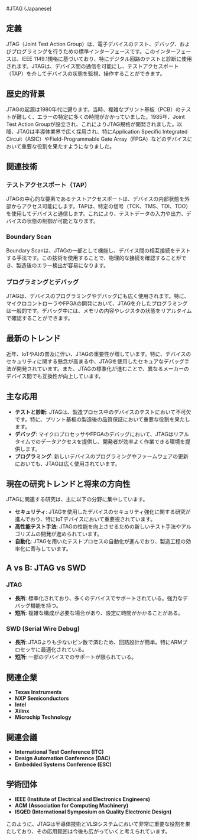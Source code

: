 #JTAG (Japanese)

## 定義
JTAG（Joint Test Action Group）は、電子デバイスのテスト、デバッグ、およびプログラミングを行うための標準インターフェースです。このインターフェースは、IEEE 1149.1規格に基づいており、特にデジタル回路のテストと診断に使用されます。JTAGは、デバイス間の通信を可能にし、テストアクセスポート（TAP）を介してデバイスの状態を監視、操作することができます。

## 歴史的背景
JTAGの起源は1980年代に遡ります。当時、複雑なプリント基板（PCB）のテストが難しく、エラーの特定に多くの時間がかかっていました。1985年、Joint Test Action Groupが設立され、これによりJTAG規格が開発されました。以降、JTAGは半導体業界で広く採用され、特にApplication Specific Integrated Circuit（ASIC）やField-Programmable Gate Array（FPGA）などのデバイスにおいて重要な役割を果たすようになりました。

## 関連技術
### テストアクセスポート（TAP）
JTAGの中心的な要素であるテストアクセスポートは、デバイスの内部状態を外部からアクセス可能にします。TAPは、特定の信号（TCK、TMS、TDI、TDO）を使用してデバイスと通信します。これにより、テストデータの入力や出力、デバイスの状態の制御が可能となります。

### Boundary Scan
Boundary Scanは、JTAGの一部として機能し、デバイス間の相互接続をテストする手法です。この技術を使用することで、物理的な接続を確認することができ、製造後のエラー検出が容易になります。

### プログラミングとデバッグ
JTAGは、デバイスのプログラミングやデバッグにも広く使用されます。特に、マイクロコントローラやFPGAの開発において、JTAGを介したプログラミングは一般的です。デバッグ中には、メモリの内容やレジスタの状態をリアルタイムで確認することができます。

## 最新のトレンド
近年、IoTやAIの普及に伴い、JTAGの重要性が増しています。特に、デバイスのセキュリティに関する懸念が高まる中、JTAGを使用したセキュアなデバッグ手法が開発されています。また、JTAGの標準化が進むことで、異なるメーカーのデバイス間でも互換性が向上しています。

## 主な応用
- **テストと診断**: JTAGは、製造プロセス中のデバイスのテストにおいて不可欠です。特に、プリント基板の製造後の品質保証において重要な役割を果たします。
- **デバッグ**: マイクロプロセッサやFPGAのデバッグにおいて、JTAGはリアルタイムでのデータアクセスを提供し、開発者が効率よく作業できる環境を提供します。
- **プログラミング**: 新しいデバイスのプログラミングやファームウェアの更新においても、JTAGは広く使用されています。

## 現在の研究トレンドと将来の方向性
JTAGに関連する研究は、主に以下の分野に集中しています。
- **セキュリティ**: JTAGを使用したデバイスのセキュリティ強化に関する研究が進んでおり、特にIoTデバイスにおいて重要視されています。
- **高性能テスト手法**: JTAGの性能を向上させるための新しいテスト手法やアルゴリズムの開発が進められています。
- **自動化**: JTAGを用いたテストプロセスの自動化が進んでおり、製造工程の効率化に寄与しています。

## A vs B: JTAG vs SWD
### JTAG
- **長所**: 標準化されており、多くのデバイスでサポートされている。強力なデバッグ機能を持つ。
- **短所**: 複雑な構成が必要な場合があり、設定に時間がかかることがある。

### SWD (Serial Wire Debug)
- **長所**: JTAGよりも少ないピン数で済むため、回路設計が簡単。特にARMプロセッサに最適化されている。
- **短所**: 一部のデバイスでのサポートが限られている。

## 関連企業
- **Texas Instruments**
- **NXP Semiconductors**
- **Intel**
- **Xilinx**
- **Microchip Technology**

## 関連会議
- **International Test Conference (ITC)**
- **Design Automation Conference (DAC)**
- **Embedded Systems Conference (ESC)**

## 学術団体
- **IEEE (Institute of Electrical and Electronics Engineers)**
- **ACM (Association for Computing Machinery)**
- **ISQED (International Symposium on Quality Electronic Design)**

このように、JTAGは半導体技術とVLSIシステムにおいて非常に重要な役割を果たしており、その応用範囲は今後も広がっていくと考えられています。